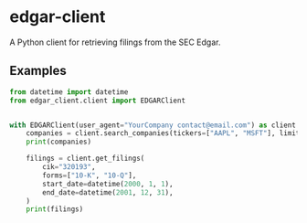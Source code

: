 # edgar-client

A Python client for retrieving filings from the SEC Edgar.

## Examples

```python
from datetime import datetime
from edgar_client.client import EDGARClient


with EDGARClient(user_agent="YourCompany contact@email.com") as client:
    companies = client.search_companies(tickers=["AAPL", "MSFT"], limit=5)
    print(companies)

    filings = client.get_filings(
        cik="320193",
        forms=["10-K", "10-Q"],
        start_date=datetime(2000, 1, 1),
        end_date=datetime(2001, 12, 31),
    )
    print(filings)
```
